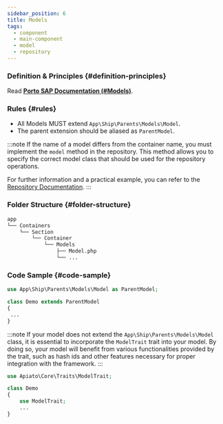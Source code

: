 ```yaml
---
sidebar_position: 6
title: Models
tags:
  - component
  - main-component
  - model
  - repository
---
```


### Definition & Principles {#definition-principles}

Read [**Porto SAP Documentation (#Models)**](https://github.com/Mahmoudz/Porto#definitions--principles).

### Rules {#rules}

- All Models MUST extend `App\Ship\Parents\Models\Model`.
- The parent extension should be aliased as `ParentModel`.

:::note
If the name of a model differs from the container name, you must implement the `model` method in the repository.
This method allows you to specify the correct model class that should be used for the repository operations.

For further information and a practical example, you can refer to the [Repository Documentation](../optional-components/repositories#model-method-example).
:::

### Folder Structure {#folder-structure}

```markdown
app
└── Containers
    └── Section
        └── Container
            └── Models
                ├── Model.php
                └── ...
```

### Code Sample {#code-sample}

```php
use App\Ship\Parents\Models\Model as ParentModel;

class Demo extends ParentModel
{
 ...
}
```

:::note
If your model does not extend the `App\Ship\Parents\Models\Model` class,
it is essential to incorporate the `ModelTrait` trait into your model.
By doing so, your model will benefit from various functionalities provided by the trait,
such as hash ids and other features necessary for proper integration with the framework.
:::

```php
use Apiato\Core\Traits\ModelTrait;

class Demo
{
    use ModelTrait;
    ...
}
```
